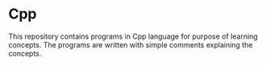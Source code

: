 # Cpp
This repository contains programs in Cpp language for purpose of learning concepts.
The programs are written with simple comments explaining the concepts.
